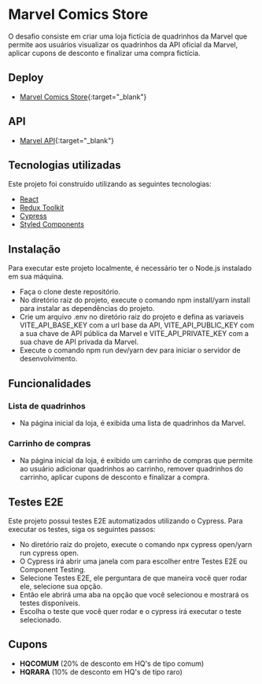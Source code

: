 
# Marvel Comics Store

O desafio consiste em criar uma loja fictícia de quadrinhos da Marvel que permite aos usuários visualizar os quadrinhos da API oficial da Marvel, aplicar cupons de desconto e finalizar uma compra fictícia.

## Deploy

- [Marvel Comics Store](https://marvelcomicsstore-desafio.vercel.app){:target="_blank"} 

## API

- [Marvel API](https://developer.marvel.com){:target="_blank"} 

## Tecnologias utilizadas

Este projeto foi construído utilizando as seguintes tecnologias:

- [React](https://react.dev)
- [Redux Toolkit](https://redux-toolkit.js.org)
- [Cypress](https://www.cypress.io)
- [Styled Components](https://styled-components.com)

## Instalação

Para executar este projeto localmente, é necessário ter o Node.js instalado em sua máquina.

- Faça o clone deste repositório.
- No diretório raiz do projeto, execute o comando npm install/yarn install para instalar as dependências do projeto.
- Crie um arquivo .env no diretório raiz do projeto e defina as variaveis VITE_API_BASE_KEY com a url base da API, VITE_API_PUBLIC_KEY com a sua chave de API pública da Marvel e VITE_API_PRIVATE_KEY com a sua chave de API privada da Marvel.
- Execute o comando npm run dev/yarn dev para iniciar o servidor de desenvolvimento.

## Funcionalidades

### Lista de quadrinhos

- Na página inicial da loja, é exibida uma lista de quadrinhos da Marvel.

### Carrinho de compras

- Na página inicial da loja, é exibido um carrinho de compras que permite ao usuário adicionar quadrinhos ao carrinho, remover quadrinhos do carrinho, aplicar cupons de desconto e finalizar a compra.

## Testes E2E

Este projeto possui testes E2E automatizados utilizando o Cypress. Para executar os testes, siga os seguintes passos:

- No diretório raiz do projeto, execute o comando npx cypress open/yarn run cypress open.
- O Cypress irá abrir uma janela com para escolher entre Testes E2E ou Component Testing.
- Selecione Testes E2E, ele perguntara de que maneira você quer rodar ele, selecione sua opção.
- Então ele abrirá uma aba na opção que você selecionou e mostrará os testes disponíveis.
- Escolha o teste que você quer rodar e o cypress irá executar o teste selecionado.

## Cupons

- **HQCOMUM** (20% de desconto em HQ's de tipo comum)
- **HQRARA** (10% de desconto em HQ's de tipo raro)
